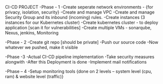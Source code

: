 CI-CD PROJECT
-Phase - 1 
  -Create seperate network environments - {for privacy, isolation, security}
  -Create and manage VPC
  -Create and manage Security Group and its inbound (incoming) rules.
  -Create instances (3 instances for our Kubernetes cluster)
  -Create kubernetes cluster - to deploy application [scan it for vulnerabilities]
  -Create multiple VMs - sonarqube, Nexus, jenkins, Monitoring

-Phase - 2
  -Create git repo [should be private]
  -Push our source code
  -Now whatever we pushed, make it visible

-Phase -3 
  -Actual CI-CD pipeline implementation
  -Take security measures alongwith
  -After this Deployment is done
  -Implement mail notifications

-Phase – 4
  -Setup monitoring tools {done on 2 levels – system level (cpu, ram) & website level (traffic)}
